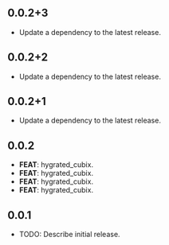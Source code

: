 ## 0.0.2+3

 - Update a dependency to the latest release.

## 0.0.2+2

 - Update a dependency to the latest release.

## 0.0.2+1

 - Update a dependency to the latest release.

## 0.0.2

 - **FEAT**: hygrated_cubix.
 - **FEAT**: hygrated_cubix.
 - **FEAT**: hygrated_cubix.
 - **FEAT**: hygrated_cubix.

## 0.0.1

* TODO: Describe initial release.
